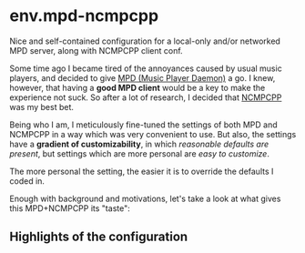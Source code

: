 env.mpd-ncmpcpp
===============

Nice and self-contained configuration for a local-only and/or networked MPD server, along with NCMPCPP client conf.

Some time ago I became tired of the annoyances caused by usual music players, and decided to give
[MPD (Music Player Daemon)](http://www.musicpd.org/) a go.
I knew, however, that having a **good MPD client** would be a key to make the experience not suck.
So after a lot of research, I decided that [NCMPCPP](http://ncmpcpp.rybczak.net/) was my best bet.

Being who I am, I meticulously fine-tuned the settings of both MPD and NCMPCPP in a way which was very convenient to use.
But also, the settings have a **gradient of customizability**, in which _reasonable defaults are present_,
but settings which are more personal are _easy to customize_.

The more personal the setting, the easier it is to override the defaults I coded in.

Enough with background and motivations, let's take a look at what gives this MPD+NCMPCPP its "taste":

Highlights of the configuration
-------------------------------


